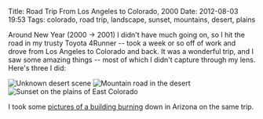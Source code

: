 Title: Road Trip From Los Angeles to Colorado, 2000
Date: 2012-08-03 19:53
Tags: colorado, road trip, landscape, sunset, mountains, desert, plains

Around New Year (2000 -\> 2001) I didn't have much going on, so I hit
the road in my trusty Toyota 4Runner -- took a week or so off of work
and drove from Los Angeles to Colorado and back. It was a wonderful
trip, and I saw some amazing things -- most of which I didn't capture
through my lens. Here's three I did:

![Unknown desert scene](/images/colorado/20001230-Pc300066.jpg)
![Mountain road in the desert](/images/colorado/20001230-Pc300103.jpg)
![Sunset on the plains of East Colorado](/images/colorado/20010103-P1030050.jpg)

I took some [pictures of a building burning](/2014/12/26/arizona-building-fire/) down in Arizona on the same trip.